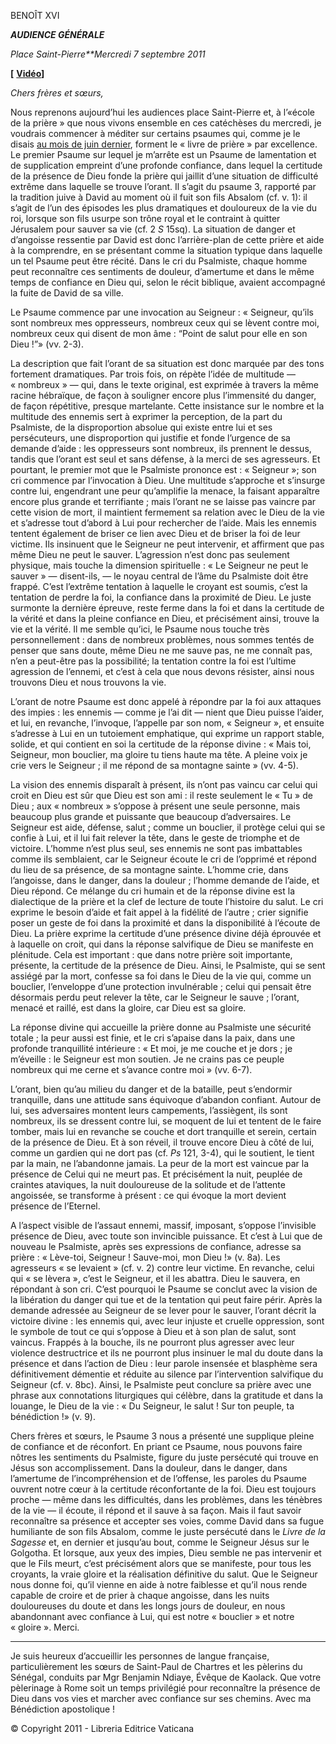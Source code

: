 BENOÎT XVI

***AUDIENCE GÉNÉRALE***

*Place Saint-Pierre**Mercredi 7 septembre 2011*

**[** **[Vidéo](http://player.rv.va/vaticanplayer.asp?language=it&tic=VA_W8HE8A93)]**

*Chers frères et sœurs,*

Nous reprenons aujourd’hui les audiences place Saint-Pierre et, à l’«école de la prière » que nous vivons ensemble en ces catéchèses du mercredi, je voudrais commencer à méditer sur certains psaumes qui, comme je le disais [au mois de juin dernier](/content/benedict-xvi/fr/audiences/2011/documents/hf_ben-xvi_aud_20110622.html), forment le « livre de prière » par excellence. Le premier Psaume sur lequel je m’arrête est un Psaume de lamentation et de supplication empreint d’une profonde confiance, dans lequel la certitude de la présence de Dieu fonde la prière qui jaillit d’une situation de difficulté extrême dans laquelle se trouve l’orant. Il s’agit du psaume 3, rapporté par la tradition juive à David au moment où il fuit son fils Absalom (cf. v. 1): il s’agit de l’un des épisodes les plus dramatiques et douloureux de la vie du roi, lorsque son fils usurpe son trône royal et le contraint à quitter Jérusalem pour sauver sa vie (cf. 2 *S* 15sq). La situation de danger et d’angoisse ressentie par David est donc l’arrière-plan de cette prière et aide à la comprendre, en se présentant comme la situation typique dans laquelle un tel Psaume peut être récité. Dans le cri du Psalmiste, chaque homme peut reconnaître ces sentiments de douleur, d’amertume et dans le même temps de confiance en Dieu qui, selon le récit biblique, avaient accompagné la fuite de David de sa ville.

Le Psaume commence par une invocation au Seigneur : « Seigneur, qu’ils sont nombreux mes oppresseurs, nombreux ceux qui se lèvent contre moi, nombreux ceux qui disent de mon âme : “Point de salut pour elle en son Dieu !”» (vv. 2-3).

La description que fait l’orant de sa situation est donc marquée par des tons fortement dramatiques. Par trois fois, on répète l’idée de multitude — « nombreux » — qui, dans le texte original, est exprimée à travers la même racine hébraïque, de façon à souligner encore plus l’immensité du danger, de façon répétitive, presque martelante. Cette insistance sur le nombre et la multitude des ennemis sert à exprimer la perception, de la part du Psalmiste, de la disproportion absolue qui existe entre lui et ses persécuteurs, une disproportion qui justifie et fonde l’urgence de sa demande d’aide : les oppresseurs sont nombreux, ils prennent le dessus, tandis que l’orant est seul et sans défense, à la merci de ses agresseurs. Et pourtant, le premier mot que le Psalmiste prononce est : « Seigneur »; son cri commence par l’invocation à Dieu. Une multitude s’approche et s’insurge contre lui, engendrant une peur qu’amplifie la menace, la faisant apparaître encore plus grande et terrifiante ; mais l’orant ne se laisse pas vaincre par cette vision de mort, il maintient fermement sa relation avec le Dieu de la vie et s’adresse tout d’abord à Lui pour rechercher de l’aide. Mais les ennemis tentent également de briser ce lien avec Dieu et de briser la foi de leur victime. Ils insinuent que le Seigneur ne peut intervenir, et affirment que pas même Dieu ne peut le sauver. L’agression n’est donc pas seulement physique, mais touche la dimension spirituelle : « Le Seigneur ne peut le sauver » — disent-ils, — le noyau central de l’âme du Psalmiste doit être frappé. C’est l’extrême tentation à laquelle le croyant est soumis, c’est la tentation de perdre la foi, la confiance dans la proximité de Dieu. Le juste surmonte la dernière épreuve, reste ferme dans la foi et dans la certitude de la vérité et dans la pleine confiance en Dieu, et précisément ainsi, trouve la vie et la vérité. Il me semble qu’ici, le Psaume nous touche très personnellement : dans de nombreux problèmes, nous sommes tentés de penser que sans doute, même Dieu ne me sauve pas, ne me connaît pas, n’en a peut-être pas la possibilité; la tentation contre la foi est l’ultime agression de l’ennemi, et c’est à cela que nous devons résister, ainsi nous trouvons Dieu et nous trouvons la vie.

L’orant de notre Psaume est donc appelé à répondre par la foi aux attaques des impies : les ennemis — comme je l’ai dit — nient que Dieu puisse l’aider, et lui, en revanche, l’invoque, l’appelle par son nom, « Seigneur », et ensuite s’adresse à Lui en un tutoiement emphatique, qui exprime un rapport stable, solide, et qui contient en soi la certitude de la réponse divine : « Mais toi, Seigneur, mon bouclier, ma gloire tu tiens haute ma tête. A pleine voix je crie vers le Seigneur ; il me répond de sa montagne sainte » (vv. 4-5).

La vision des ennemis disparaît à présent, ils n’ont pas vaincu car celui qui croit en Dieu est sûr que Dieu est son ami : il reste seulement le « Tu » de Dieu ; aux « nombreux » s’oppose à présent une seule personne, mais beaucoup plus grande et puissante que beaucoup d’adversaires. Le Seigneur est aide, défense, salut ; comme un bouclier, il protège celui qui se confie à Lui, et il lui fait relever la tête, dans le geste de triomphe et de victoire. L’homme n’est plus seul, ses ennemis ne sont pas imbattables comme ils semblaient, car le Seigneur écoute le cri de l’opprimé et répond du lieu de sa présence, de sa montagne sainte. L’homme crie, dans l’angoisse, dans le danger, dans la douleur ; l’homme demande de l’aide, et Dieu répond. Ce mélange du cri humain et de la réponse divine est la dialectique de la prière et la clef de lecture de toute l’histoire du salut. Le cri exprime le besoin d’aide et fait appel à la fidélité de l’autre ; crier signifie poser un geste de foi dans la proximité et dans la disponibilité à l’écoute de Dieu. La prière exprime la certitude d’une présence divine déjà éprouvée et à laquelle on croit, qui dans la réponse salvifique de Dieu se manifeste en plénitude. Cela est important : que dans notre prière soit importante, présente, la certitude de la présence de Dieu. Ainsi, le Psalmiste, qui se sent assiégé par la mort, confesse sa foi dans le Dieu de la vie qui, comme un bouclier, l’enveloppe d’une protection invulnérable ; celui qui pensait être désormais perdu peut relever la tête, car le Seigneur le sauve ; l’orant, menacé et raillé, est dans la gloire, car Dieu est sa gloire.

La réponse divine qui accueille la prière donne au Psalmiste une sécurité totale ; la peur aussi est finie, et le cri s’apaise dans la paix, dans une profonde tranquillité intérieure : « Et moi, je me couche et je dors ; je m’éveille : le Seigneur est mon soutien. Je ne crains pas ce peuple nombreux qui me cerne et s’avance contre moi » (vv. 6-7).

L’orant, bien qu’au milieu du danger et de la bataille, peut s’endormir tranquille, dans une attitude sans équivoque d’abandon confiant. Autour de lui, ses adversaires montent leurs campements, l’assiègent, ils sont nombreux, ils se dressent contre lui, se moquent de lui et tentent de le faire tomber, mais lui en revanche se couche et dort tranquille et serein, certain de la présence de Dieu. Et à son réveil, il trouve encore Dieu à côté de lui, comme un gardien qui ne dort pas (cf. *Ps* 121, 3-4), qui le soutient, le tient par la main, ne l’abandonne jamais. La peur de la mort est vaincue par la présence de Celui qui ne meurt pas. Et précisément la nuit, peuplée de craintes ataviques, la nuit douloureuse de la solitude et de l’attente angoissée, se transforme à présent : ce qui évoque la mort devient présence de l’Eternel.

A l’aspect visible de l’assaut ennemi, massif, imposant, s’oppose l’invisible présence de Dieu, avec toute son invincible puissance. Et c’est à Lui que de nouveau le Psalmiste, après ses expressions de confiance, adresse sa prière : « Lève-toi, Seigneur ! Sauve-moi, mon Dieu !» (v. 8a). Les agresseurs « se levaient » (cf. v. 2) contre leur victime. En revanche, celui qui « se lèvera », c’est le Seigneur, et il les abattra. Dieu le sauvera, en répondant à son cri. C’est pourquoi le Psaume se conclut avec la vision de la libération du danger qui tue et de la tentation qui peut faire périr. Après la demande adressée au Seigneur de se lever pour le sauver, l’orant décrit la victoire divine : les ennemis qui, avec leur injuste et cruelle oppression, sont le symbole de tout ce qui s’oppose à Dieu et à son plan de salut, sont vaincus. Frappés à la bouche, ils ne pourront plus agresser avec leur violence destructrice et ils ne pourront plus insinuer le mal du doute dans la présence et dans l’action de Dieu : leur parole insensée et blasphème sera définitivement démentie et réduite au silence par l’intervention salvifique du Seigneur (cf. v. 8bc). Ainsi, le Psalmiste peut conclure sa prière avec une phrase aux connotations liturgiques qui célèbre, dans la gratitude et dans la louange, le Dieu de la vie : « Du Seigneur, le salut ! Sur ton peuple, ta bénédiction !» (v. 9).

Chers frères et sœurs, le Psaume 3 nous a présenté une supplique pleine de confiance et de réconfort. En priant ce Psaume, nous pouvons faire nôtres les sentiments du Psalmiste, figure du juste persécuté qui trouve en Jésus son accomplissement. Dans la douleur, dans le danger, dans l’amertume de l’incompréhension et de l’offense, les paroles du Psaume ouvrent notre cœur à la certitude réconfortante de la foi. Dieu est toujours proche — même dans les difficultés, dans les problèmes, dans les ténèbres de la vie — il écoute, il répond et il sauve à sa façon. Mais il faut savoir reconnaître sa présence et accepter ses voies, comme David dans sa fugue humiliante de son fils Absalom, comme le juste persécuté dans le *Livre de la Sagesse* et, en dernier et jusqu’au bout, comme le Seigneur Jésus sur le Golgotha. Et lorsque, aux yeux des impies, Dieu semble ne pas intervenir et que le Fils meurt, c’est précisément alors que se manifeste, pour tous les croyants, la vraie gloire et la réalisation définitive du salut. Que le Seigneur nous donne foi, qu’il vienne en aide à notre faiblesse et qu’il nous rende capable de croire et de prier à chaque angoisse, dans les nuits douloureuses du doute et dans les longs jours de douleur, en nous abandonnant avec confiance à Lui, qui est notre « bouclier » et notre « gloire ». Merci.

* * *

Je suis heureux d’accueillir les personnes de langue française, particulièrement les sœurs de Saint-Paul de Chartres et les pèlerins du Sénégal, conduits par Mgr Benjamin Ndiaye, Évêque de Kaolack. Que votre pèlerinage à Rome soit un temps privilégié pour reconnaître la présence de Dieu dans vos vies et marcher avec confiance sur ses chemins. Avec ma Bénédiction apostolique !

© Copyright 2011 - Libreria Editrice Vaticana